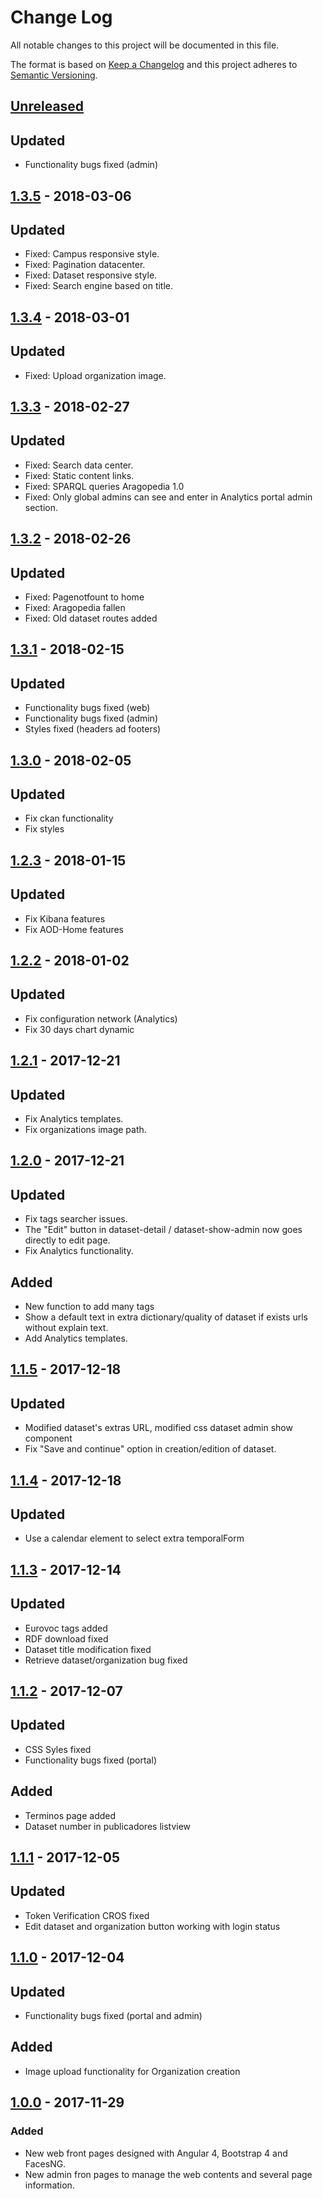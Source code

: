 # Change Log
All notable changes to this project will be documented in this file.

The format is based on [Keep a Changelog](http://keepachangelog.com/)
and this project adheres to [Semantic Versioning](http://semver.org/).

## [Unreleased]
## Updated
- Functionality bugs fixed (admin)

## [1.3.5] - 2018-03-06
## Updated
- Fixed: Campus responsive style.
- Fixed: Pagination datacenter.
- Fixed: Dataset responsive style.
- Fixed: Search engine based on title.

## [1.3.4] - 2018-03-01
## Updated
- Fixed: Upload organization image.

## [1.3.3] - 2018-02-27
## Updated
- Fixed: Search data center.
- Fixed: Static content links.
- Fixed: SPARQL queries Aragopedia 1.0
- Fixed: Only global admins can see and enter in Analytics portal admin section.

## [1.3.2] - 2018-02-26
## Updated
- Fixed: Pagenotfount to home
- Fixed: Aragopedia fallen
- Fixed: Old dataset routes added

## [1.3.1] - 2018-02-15
## Updated
- Functionality bugs fixed (web)
- Functionality bugs fixed (admin)
- Styles fixed (headers ad footers)

## [1.3.0] - 2018-02-05
## Updated
- Fix ckan functionality
- Fix styles

## [1.2.3] - 2018-01-15
## Updated
- Fix Kibana features
- Fix AOD-Home features

## [1.2.2] - 2018-01-02
## Updated
- Fix configuration network (Analytics)
- Fix 30 days chart dynamic

## [1.2.1] - 2017-12-21
## Updated
- Fix Analytics templates.
- Fix organizations image path.

## [1.2.0] - 2017-12-21
## Updated
- Fix tags searcher issues.
- The "Edit" button in dataset-detail / dataset-show-admin now goes directly to edit page.
- Fix Analytics functionality.
## Added
- New function to add many tags
- Show a default text in extra dictionary/quality of dataset if exists urls without explain text.
- Add Analytics templates.

## [1.1.5] - 2017-12-18
## Updated
- Modified dataset's extras URL, modified css dataset admin show component
- Fix "Save and continue" option in creation/edition of dataset.

## [1.1.4] - 2017-12-18
## Updated
- Use a calendar element to select extra temporalForm

## [1.1.3] - 2017-12-14
## Updated
- Eurovoc tags added
- RDF download fixed
- Dataset title modification fixed
- Retrieve dataset/organization bug fixed

## [1.1.2] - 2017-12-07
## Updated
- CSS Syles fixed
- Functionality bugs fixed (portal)
## Added
- Terminos page added
- Dataset number in publicadores listview

## [1.1.1] - 2017-12-05
## Updated
- Token Verification CROS fixed
- Edit dataset and organization button working with login status

## [1.1.0] - 2017-12-04
## Updated
- Functionality bugs fixed (portal and admin)
## Added
- Image upload functionality for Organization creation

## [1.0.0] - 2017-11-29
### Added
- New web front pages designed with Angular 4, Bootstrap 4 and FacesNG.
- New admin fron pages to manage the web contents and several page information.


[Unreleased]: https://github.com/aragonopendata/AOD-Home/compare/master...develop
[1.3.5]: https://github.com/aragonopendata/AOD-Home/compare/v1.3.4...v1.3.5
[1.3.4]: https://github.com/aragonopendata/AOD-Home/compare/v1.3.3...v1.3.4
[1.3.3]: https://github.com/aragonopendata/AOD-Home/compare/v1.3.2...v1.3.3
[1.3.2]: https://github.com/aragonopendata/AOD-Home/compare/v1.3.1...v1.3.2
[1.3.1]: https://github.com/aragonopendata/AOD-Home/compare/v1.3.0...v1.3.1
[1.3.0]: https://github.com/aragonopendata/AOD-Home/compare/v1.2.3...v1.3.0
[1.2.3]: https://github.com/aragonopendata/AOD-Home/compare/v1.2.2...v1.2.3
[1.2.2]: https://github.com/aragonopendata/AOD-Home/compare/v1.2.1...v1.2.2
[1.2.1]: https://github.com/aragonopendata/AOD-Home/compare/v1.2.0...v1.2.1
[1.2.0]: https://github.com/aragonopendata/AOD-Home/compare/v1.1.5...v1.2.0
[1.1.5]: https://github.com/aragonopendata/AOD-Home/compare/v1.1.4...v1.1.5
[1.1.4]: https://github.com/aragonopendata/AOD-Home/compare/v1.1.3...v1.1.4
[1.1.3]: https://github.com/aragonopendata/AOD-Home/compare/v1.1.2...v1.1.3
[1.1.2]: https://github.com/aragonopendata/AOD-Home/compare/v1.1.1...v1.1.2
[1.1.1]: https://github.com/aragonopendata/AOD-Home/compare/v1.1.0...v1.1.1
[1.1.0]: https://github.com/aragonopendata/AOD-Home/compare/v1.0.0...v1.1.0
[1.0.0]: https://github.com/aragonopendata/AOD-Home/releases/tag/v1.0.0
